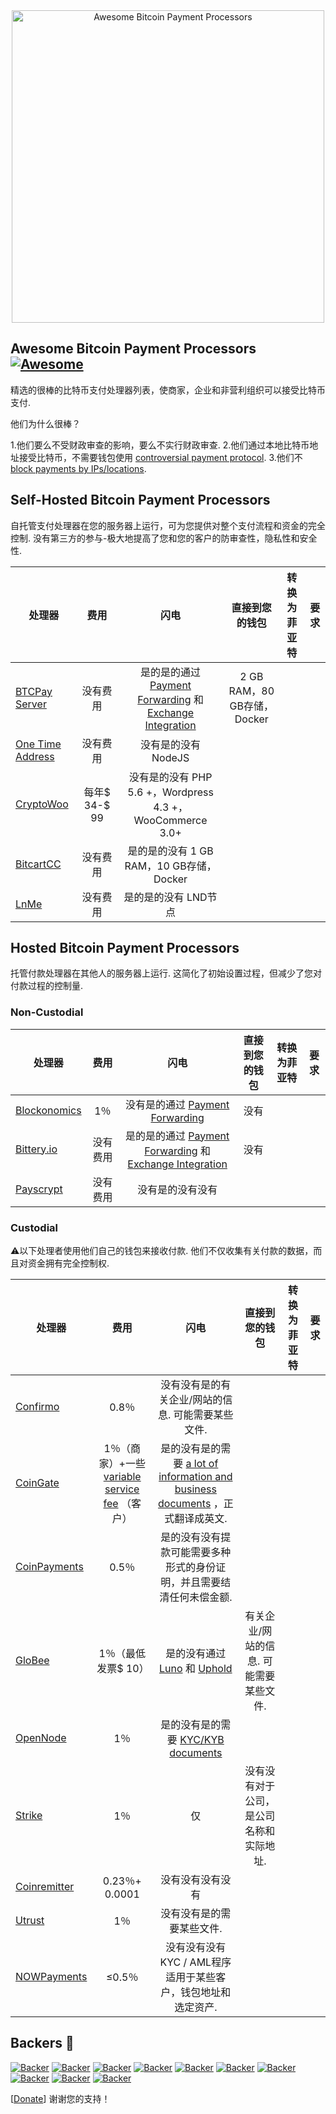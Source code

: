 <div class="github-widget" data-repo="alexk111/awesome-bitcoin-payment-processors"></div>
<script async src="https://pagead2.googlesyndication.com/pagead/js/adsbygoogle.js"></script><ins class="adsbygoogle" style="display:block" data-ad-client="ca-pub-6890694312814945" data-ad-slot="5473692530" data-ad-format="auto"  data-full-width-responsive="true"></ins><script>(adsbygoogle = window.adsbygoogle || []).push({});</script>
<div align="center">
<img width="500" src="https://raw.githubusercontent.com/alexk111/awesome-bitcoin-payment-processors/master/media/logo.svg?sanitize=true" alt="Awesome Bitcoin Payment Processors"/>
</div>

## Awesome Bitcoin Payment Processors [![Awesome](https://awesome.re/badge-flat.svg)](https://awesome.re)

精选的很棒的比特币支付处理器列表，使商家，企业和非营利组织可以接受比特币支付.

他们为什么很棒？

1.他们要么不受财政审查的影响，要么不实行财政审查.
2.他们通过本地比特币地址接受比特币，不需要钱包使用 [controversial payment protocol](https://blog.samouraiwallet.com/post/169222582782/bitpay-qr-codes-are-no-longer-valid-important).
3.他们不 [block payments by IPs/locations](https://twitter.com/alex_kaul/status/1090211252331208705).



## Self-Hosted Bitcoin Payment Processors

自托管支付处理器在您的服务器上运行，可为您提供对整个支付流程和资金的完全控制. 没有第三方的参与-极大地提高了您和您的客户的防审查性，隐私性和安全性. 

 | 处理器| 费用| 闪电| 直接到您的钱包| 转换为菲亚特| 要求|
| --------- |:----:|:---------:|:-----------------------:|:------------------:| ------------ |
| [BTCPay Server](https://btcpayserver.org/)  | 没有费用| 是的是的通过 [Payment Forwarding](https://www.blockonomics.co/views/payment_forwarding.html) 和 [Exchange Integration](https://redbtc.org/flows/integrations/kraken-exchange/)  |  2 GB RAM，80 GB存储，Docker |
| [One Time Address](https://github.com/alexk111/One-Time-Address)  | 没有费用| 没有是的没有 NodeJS |
| [CryptoWoo](https://www.cryptowoo.com/)  | 每年$ 34-$ 99 | 没有是的没有 PHP 5.6 +，Wordpress 4.3 +，WooCommerce 3.0+ |
| [BitcartCC](https://bitcartcc.com)  | 没有费用| 是的是的没有 1 GB RAM，10 GB存储，Docker |
| [LnMe](https://github.com/bumi/lnme)  | 没有费用| 是的是的没有 LND节点|

## Hosted Bitcoin Payment Processors

托管付款处理器在其他人的服务器上运行. 这简化了初始设置过程，但减少了您对付款过程的控制量.

### Non-Custodial

 | 处理器| 费用| 闪电| 直接到您的钱包| 转换为菲亚特| 要求|
| --------- |:----:|:---------:|:-----------------------:|:------------------:| ------------ |
| [Blockonomics](https://www.blockonomics.co/merchants)  |  1％| 没有是的通过 [Payment Forwarding](https://www.blockonomics.co/views/payment_forwarding.html)  | 没有
| [Bittery.io](https://bittery.io/)  | 没有费用| 是的是的通过 [Payment Forwarding](https://www.blockonomics.co/views/payment_forwarding.html) 和 [Exchange Integration](https://redbtc.org/flows/integrations/kraken-exchange/)  | 没有
| [Payscrypt](https://payscrypt.com/)  | 没有费用| 没有是的没有没有

### Custodial

 ⚠以下处理者使用他们自己的钱包来接收付款. 他们不仅收集有关付款的数据，而且对资金拥有完全控制权.

 | 处理器| 费用| 闪电| 直接到您的钱包| 转换为菲亚特| 要求|
| --------- |:----:|:---------:|:-----------------------:|:------------------:| ------------ |
| [Confirmo](https://confirmo.net/)  |  0.8％| 没有没有是的有关企业/网站的信息. 可能需要某些文件.  |
| [CoinGate](https://coingate.com/accept-bitcoin)  |  1％（商家）+一些 [variable service fee](https://support.coingate.com/en/109/why-does-coingate-charge-service-fee)  （客户）| 是的没有是的需要 [a lot of information and business documents](https://blog.coingate.com/2019/05/verify-merchant-account-faq) ，正式翻译成英文.  |
| [CoinPayments](https://www.coinpayments.net/)  |  0.5％| 是的没有没有提款可能需要多种形式的身份证明，并且需要结清任何未偿金额.  |
| [GloBee](https://globee.com/)  |  1％（最低发票$ 10）| 是的没有通过 [Luno](https://www.luno.com) 和 [Uphold](https://uphold.com/)  | 有关企业/网站的信息. 可能需要某些文件.  |
| [OpenNode](https://www.opennode.co/)  |  1％| 是的没有是的需要 [KYC/KYB documents](https://help.opennode.com/en/articles/3654899-kyc-and-kyb-requirements) |
| [Strike](https://strike.acinq.co/)  |  1％| 仅| 没有没有对于公司，是公司名称和实际地址.  |
| [Coinremitter](https://coinremitter.com/)  |  0.23％+ 0.0001 | 没有没有没有没有
| [Utrust](https://utrust.com/)  |  1％| 没有没有是的需要某些文件.  |
| [NOWPayments](https://nowpayments.io/)  |  ≤0.5％| 没有没有没有 KYC / AML程序适用于某些客户，钱包地址和选定资产.  |

## Backers 💝

[![Backer](https://mynode.alexkaul.com/gh-backer/top/0/avatar/60)](https://mynode.alexkaul.com/gh-backer/top/0/profile)
[![Backer](https://mynode.alexkaul.com/gh-backer/top/1/avatar/60)](https://mynode.alexkaul.com/gh-backer/top/1/profile)
[![Backer](https://mynode.alexkaul.com/gh-backer/top/2/avatar/60)](https://mynode.alexkaul.com/gh-backer/top/2/profile)
[![Backer](https://mynode.alexkaul.com/gh-backer/top/3/avatar/60)](https://mynode.alexkaul.com/gh-backer/top/3/profile)
[![Backer](https://mynode.alexkaul.com/gh-backer/top/4/avatar/60)](https://mynode.alexkaul.com/gh-backer/top/4/profile)
[![Backer](https://mynode.alexkaul.com/gh-backer/top/5/avatar/60)](https://mynode.alexkaul.com/gh-backer/top/5/profile)
[![Backer](https://mynode.alexkaul.com/gh-backer/top/6/avatar/60)](https://mynode.alexkaul.com/gh-backer/top/6/profile)
[![Backer](https://mynode.alexkaul.com/gh-backer/top/7/avatar/60)](https://mynode.alexkaul.com/gh-backer/top/7/profile)
[![Backer](https://mynode.alexkaul.com/gh-backer/top/8/avatar/60)](https://mynode.alexkaul.com/gh-backer/top/8/profile)
[![Backer](https://mynode.alexkaul.com/gh-backer/top/9/avatar/60)](https://mynode.alexkaul.com/gh-backer/top/9/profile)

[[Donate](https://mynode.alexkaul.com/gh-donate)] 谢谢您的支持！ 
